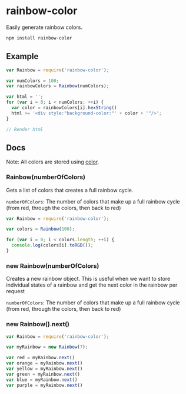 rainbow-color
=============

Easily generate rainbow colors.

```sh
npm install rainbow-color
```

## Example

```js
var Rainbow = require('rainbow-color');

var numColors = 100;
var rainbowColors = Rainbow(numColors);

var html = '';
for (var i = 0; i < numColors; ++i) {
  var color = rainbowColors[i].hexString()
  html += '<div style:"background-color:"' + color + '"/>';
}

// Render html

```

## Docs

Note: All colors are stored using [color](https://www.npmjs.org/package/color).

### Rainbow(numberOfColors)

Gets a list of colors that creates a full rainbow cycle.

`numberOfColors`: The number of colors that make up a full rainbow cycle (from red, through the colors, then back to red)

```js
var Rainbow = require('rainbow-color');

var colors = Rainbow(100);

for (var i = 0; i < colors.length; ++i) {
  console.log(colors[i].toRGB());
}

```

### new Rainbow(numberOfColors)

Creates a new rainbow object. This is useful when we want to store individual states of a rainbow and get the next color in the rainbow per request

`numberOfColors`: The number of colors that make up a full rainbow cycle (from red, through the colors, then back to red)

### new Rainbow().next()

```js
var Rainbow = require('rainbow-color');

var myRainbow = new Rainbow(7);

var red = myRainbow.next()
var orange = myRainbow.next()
var yellow = myRainbow.next()
var green = myRainbow.next()
var blue = myRainbow.next()
var purple = myRainbow.next()